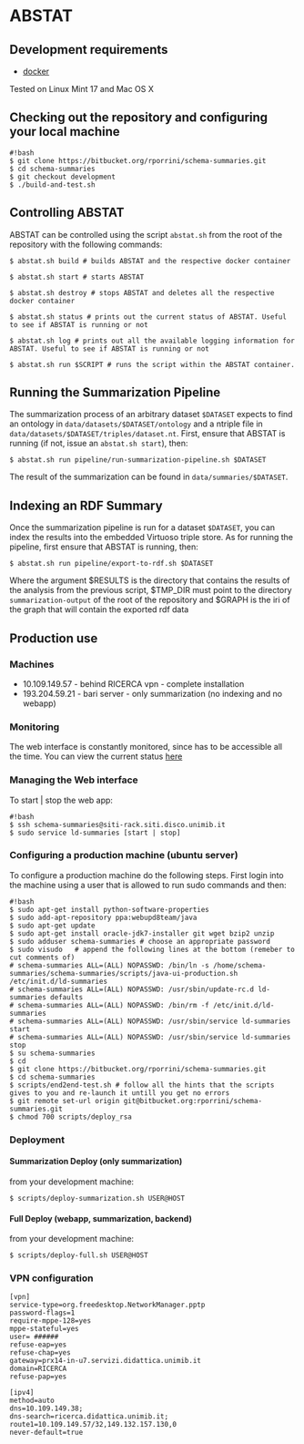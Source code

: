 # ABSTAT

## Development requirements

* [docker](https://docs.docker.com/)

Tested on Linux Mint 17 and Mac OS X

## Checking out the repository and configuring your local machine
```
#!bash
$ git clone https://bitbucket.org/rporrini/schema-summaries.git
$ cd schema-summaries
$ git checkout development
$ ./build-and-test.sh
```

## Controlling ABSTAT

ABSTAT can be controlled using the script ```abstat.sh``` from the root of the repository with the following commands:
```
$ abstat.sh build # builds ABSTAT and the respective docker container
```
```
$ abstat.sh start # starts ABSTAT
```
```
$ abstat.sh destroy # stops ABSTAT and deletes all the respective docker container
```
```
$ abstat.sh status # prints out the current status of ABSTAT. Useful to see if ABSTAT is running or not
```
```
$ abstat.sh log # prints out all the available logging information for ABSTAT. Useful to see if ABSTAT is running or not
```
```
$ abstat.sh run $SCRIPT # runs the script within the ABSTAT container.
```

## Running the Summarization Pipeline

The summarization process of an arbitrary dataset ```$DATASET``` expects to find an ontology in ```data/datasets/$DATASET/ontology``` and a ntriple file in ```data/datasets/$DATASET/triples/dataset.nt```. First, ensure that ABSTAT is running (if not, issue an ```abstat.sh start```), then:
```
$ abstat.sh run pipeline/run-summarization-pipeline.sh $DATASET
```
The result of the summarization can be found in ```data/summaries/$DATASET```.


## Indexing an RDF Summary

Once the summarization pipeline is run for a dataset ```$DATASET```, you can index the results into the embedded Virtuoso triple store. As for running the pipeline, first ensure that ABSTAT is running, then:
```
$ abstat.sh run pipeline/export-to-rdf.sh $DATASET
```
Where the argument $RESULTS is the directory that contains the results of the analysis from the previous script, $TMP_DIR must point to the directory ```summarization-output``` of the root of the repository and $GRAPH is the iri of the graph that will contain the exported rdf data


## Production use

### Machines

* 10.109.149.57 - behind RICERCA vpn - complete installation
* 193.204.59.21 - bari server - only summarization (no indexing and no webapp)

### Monitoring

The web interface is constantly monitored, since has to be accessible all the time. You can view the current status [here](http://uptime.statuscake.com/?TestID=TCI9iWyOqa)

### Managing the Web interface

To start | stop the web app:

```
#!bash
$ ssh schema-summaries@siti-rack.siti.disco.unimib.it
$ sudo service ld-summaries [start | stop]
```

### Configuring a production machine (ubuntu server)

To configure a production machine do the following steps. First login into the machine using a user that is allowed to run sudo commands and then:

```
#!bash
$ sudo apt-get install python-software-properties
$ sudo add-apt-repository ppa:webupd8team/java
$ sudo apt-get update
$ sudo apt-get install oracle-jdk7-installer git wget bzip2 unzip
$ sudo adduser schema-summaries	# choose an appropriate password
$ sudo visudo 	# append the following lines at the bottom (remeber to cut comments of)
# schema-summaries ALL=(ALL) NOPASSWD: /bin/ln -s /home/schema-summaries/schema-summaries/scripts/java-ui-production.sh /etc/init.d/ld-summaries
# schema-summaries ALL=(ALL) NOPASSWD: /usr/sbin/update-rc.d ld-summaries defaults
# schema-summaries ALL=(ALL) NOPASSWD: /bin/rm -f /etc/init.d/ld-summaries
# schema-summaries ALL=(ALL) NOPASSWD: /usr/sbin/service ld-summaries start
# schema-summaries ALL=(ALL) NOPASSWD: /usr/sbin/service ld-summaries stop
$ su schema-summaries
$ cd
$ git clone https://bitbucket.org/rporrini/schema-summaries.git
$ cd schema-summaries
$ scripts/end2end-test.sh # follow all the hints that the scripts gives to you and re-launch it untill you get no errors
$ git remote set-url origin git@bitbucket.org:rporrini/schema-summaries.git
$ chmod 700 scripts/deploy_rsa
```

### Deployment

#### Summarization Deploy (only summarization)

from your development machine:

```
$ scripts/deploy-summarization.sh USER@HOST
```

#### Full Deploy (webapp, summarization, backend)

from your development machine:

```
$ scripts/deploy-full.sh USER@HOST
```

### VPN configuration

```
[vpn]
service-type=org.freedesktop.NetworkManager.pptp
password-flags=1
require-mppe-128=yes
mppe-stateful=yes
user= ######
refuse-eap=yes
refuse-chap=yes
gateway=prx14-in-u7.servizi.didattica.unimib.it
domain=RICERCA
refuse-pap=yes

[ipv4]
method=auto
dns=10.109.149.38;
dns-search=ricerca.didattica.unimib.it;
route1=10.109.149.57/32,149.132.157.130,0
never-default=true
```

